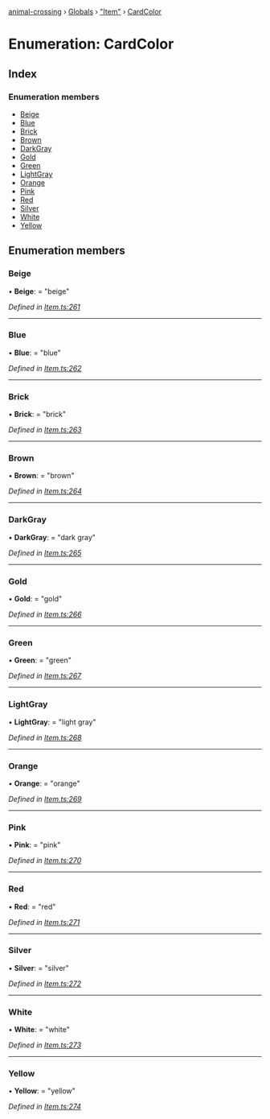 [animal-crossing](../README.md) › [Globals](../globals.md) › ["Item"](../modules/_item_.md) › [CardColor](_item_.cardcolor.md)

# Enumeration: CardColor

## Index

### Enumeration members

* [Beige](_item_.cardcolor.md#beige)
* [Blue](_item_.cardcolor.md#blue)
* [Brick](_item_.cardcolor.md#brick)
* [Brown](_item_.cardcolor.md#brown)
* [DarkGray](_item_.cardcolor.md#darkgray)
* [Gold](_item_.cardcolor.md#gold)
* [Green](_item_.cardcolor.md#green)
* [LightGray](_item_.cardcolor.md#lightgray)
* [Orange](_item_.cardcolor.md#orange)
* [Pink](_item_.cardcolor.md#pink)
* [Red](_item_.cardcolor.md#red)
* [Silver](_item_.cardcolor.md#silver)
* [White](_item_.cardcolor.md#white)
* [Yellow](_item_.cardcolor.md#yellow)

## Enumeration members

###  Beige

• **Beige**: = "beige"

*Defined in [Item.ts:261](https://github.com/Norviah/animal-crossing/blob/577801d/module/types/Item.ts#L261)*

___

###  Blue

• **Blue**: = "blue"

*Defined in [Item.ts:262](https://github.com/Norviah/animal-crossing/blob/577801d/module/types/Item.ts#L262)*

___

###  Brick

• **Brick**: = "brick"

*Defined in [Item.ts:263](https://github.com/Norviah/animal-crossing/blob/577801d/module/types/Item.ts#L263)*

___

###  Brown

• **Brown**: = "brown"

*Defined in [Item.ts:264](https://github.com/Norviah/animal-crossing/blob/577801d/module/types/Item.ts#L264)*

___

###  DarkGray

• **DarkGray**: = "dark gray"

*Defined in [Item.ts:265](https://github.com/Norviah/animal-crossing/blob/577801d/module/types/Item.ts#L265)*

___

###  Gold

• **Gold**: = "gold"

*Defined in [Item.ts:266](https://github.com/Norviah/animal-crossing/blob/577801d/module/types/Item.ts#L266)*

___

###  Green

• **Green**: = "green"

*Defined in [Item.ts:267](https://github.com/Norviah/animal-crossing/blob/577801d/module/types/Item.ts#L267)*

___

###  LightGray

• **LightGray**: = "light gray"

*Defined in [Item.ts:268](https://github.com/Norviah/animal-crossing/blob/577801d/module/types/Item.ts#L268)*

___

###  Orange

• **Orange**: = "orange"

*Defined in [Item.ts:269](https://github.com/Norviah/animal-crossing/blob/577801d/module/types/Item.ts#L269)*

___

###  Pink

• **Pink**: = "pink"

*Defined in [Item.ts:270](https://github.com/Norviah/animal-crossing/blob/577801d/module/types/Item.ts#L270)*

___

###  Red

• **Red**: = "red"

*Defined in [Item.ts:271](https://github.com/Norviah/animal-crossing/blob/577801d/module/types/Item.ts#L271)*

___

###  Silver

• **Silver**: = "silver"

*Defined in [Item.ts:272](https://github.com/Norviah/animal-crossing/blob/577801d/module/types/Item.ts#L272)*

___

###  White

• **White**: = "white"

*Defined in [Item.ts:273](https://github.com/Norviah/animal-crossing/blob/577801d/module/types/Item.ts#L273)*

___

###  Yellow

• **Yellow**: = "yellow"

*Defined in [Item.ts:274](https://github.com/Norviah/animal-crossing/blob/577801d/module/types/Item.ts#L274)*
